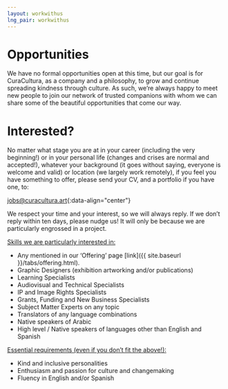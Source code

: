 ```yaml
---
layout: workwithus
lng_pair: workwithus
---
```

# Opportunities
We have no formal opportunities open at this time, but our goal is for CuraCultura, as a company and a philosophy, to grow and continue spreading kindness through culture. As such, we’re always happy to meet new people to join our network of trusted companions with whom we can share some of the beautiful opportunities that come our way.

# Interested?
No matter what stage you are at in your career (including the very beginning!) or in your personal life (changes and crises are normal and accepted!), whatever your background (it goes without saying, everyone is welcome and valid) or location (we largely work remotely), if you feel you have something to offer, please send your CV, and a portfolio if you have one, to:

[jobs@curacultura.art](mailto:jobs@curacultura.art){:data-align="center"}

We respect your time and your interest, so we will always reply. If we don’t reply within ten days, please nudge us! It will only be because we are particularly engrossed in a project.

<u>Skills we are particularly interested in:</u>

- Any mentioned in our ‘Offering’ page [link]({{ site.baseurl }}/tabs/offering.html).
- Graphic Designers (exhibition artworking and/or publications)
- Learning Specialists
- Audiovisual and Technical Specialists
- IP and Image Rights Specialists
- Grants, Funding and New Business Specialists
- Subject Matter Experts on any topic 
- Translators of any language combinations
- Native speakers of Arabic
- High level / Native speakers of languages other than English and Spanish

<u>Essential requirements (even if you don’t fit the above!):</u>

- Kind and inclusive personalities
- Enthusiasm and passion for culture and changemaking
- Fluency in English and/or Spanish 